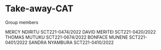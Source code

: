 # Take-away-CAT
Group members 






MERCY NDIRITU           SCT221-0474/2022
DAVID MERITEI           SCT221-0420/2022
THOMAS MUTUKU           SCT221-0674/2022
BONFACE MUNENE          SCT221-0401/2022
SANDRA NYAMBURA         SCT221-0410/2022
